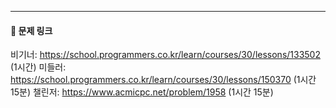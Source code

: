 ---
#### 🔗 문제 링크
비기너: https://school.programmers.co.kr/learn/courses/30/lessons/133502 (1시간)
미들러: https://school.programmers.co.kr/learn/courses/30/lessons/150370 (1시간 15분)
챌린저: https://www.acmicpc.net/problem/1958 (1시간 15분)